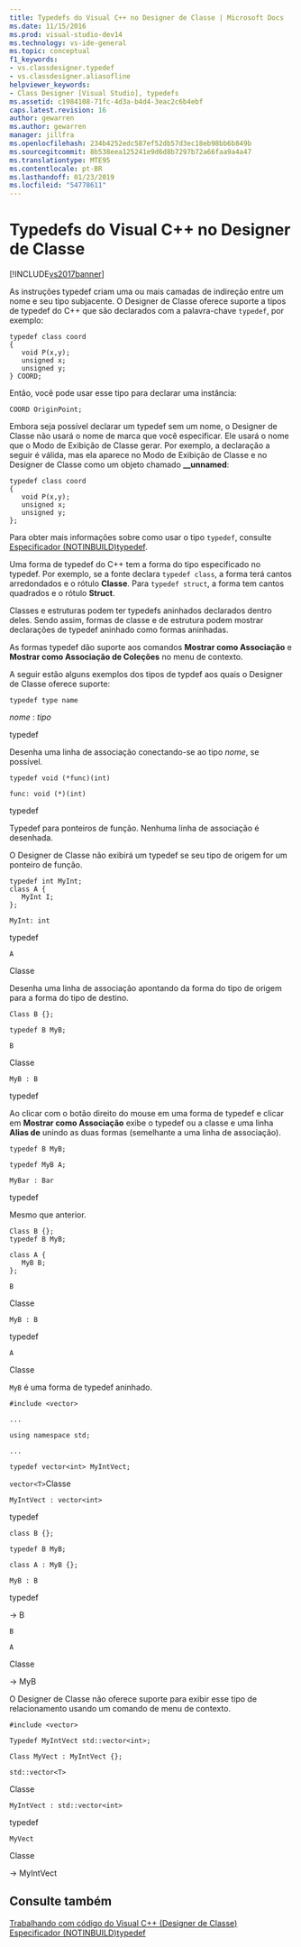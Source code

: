 ```yaml
---
title: Typedefs do Visual C++ no Designer de Classe | Microsoft Docs
ms.date: 11/15/2016
ms.prod: visual-studio-dev14
ms.technology: vs-ide-general
ms.topic: conceptual
f1_keywords:
- vs.classdesigner.typedef
- vs.classdesigner.aliasofline
helpviewer_keywords:
- Class Designer [Visual Studio], typedefs
ms.assetid: c1984108-71fc-4d3a-b4d4-3eac2c6b4ebf
caps.latest.revision: 16
author: gewarren
ms.author: gewarren
manager: jillfra
ms.openlocfilehash: 234b4252edc587ef52db57d3ec18eb98bb6b849b
ms.sourcegitcommit: 8b538eea125241e9d6d8b7297b72a66faa9a4a47
ms.translationtype: MTE95
ms.contentlocale: pt-BR
ms.lasthandoff: 01/23/2019
ms.locfileid: "54778611"
---
```

# <a name="visual-c-typedefs-in-class-designer"></a>Typedefs do Visual C++ no Designer de Classe
[!INCLUDE[vs2017banner](../includes/vs2017banner.md)]

As instruções typedef criam uma ou mais camadas de indireção entre um nome e seu tipo subjacente. O Designer de Classe oferece suporte a tipos de typedef do C++ que são declarados com a palavra-chave `typedef`, por exemplo:  
  
```  
typedef class coord  
{  
   void P(x,y);  
   unsigned x;  
   unsigned y;  
} COORD;  
```  
  
 Então, você pode usar esse tipo para declarar uma instância:  
  
 `COORD OriginPoint;`  
  
 Embora seja possível declarar um typedef sem um nome, o Designer de Classe não usará o nome de marca que você especificar. Ele usará o nome que o Modo de Exibição de Classe gerar. Por exemplo, a declaração a seguir é válida, mas ela aparece no Modo de Exibição de Classe e no Designer de Classe como um objeto chamado **__unnamed**:  
  
```  
typedef class coord  
{  
   void P(x,y);  
   unsigned x;  
   unsigned y;  
};  
```  
  
 Para obter mais informações sobre como usar o tipo `typedef`, consulte [Especificador (NOTINBUILD)typedef](http://msdn.microsoft.com/cc96cf26-ba93-4179-951e-695d1f5fdcf1).  
  
 Uma forma de typedef do C++ tem a forma do tipo especificado no typedef. Por exemplo, se a fonte declara `typedef class`, a forma terá cantos arredondados e o rótulo **Classe**. Para `typedef struct`, a forma tem cantos quadrados e o rótulo **Struct**.  
  
 Classes e estruturas podem ter typedefs aninhados declarados dentro deles. Sendo assim, formas de classe e de estrutura podem mostrar declarações de typedef aninhado como formas aninhadas.  
  
 As formas typedef dão suporte aos comandos **Mostrar como Associação** e **Mostrar como Associação de Coleções** no menu de contexto.  
  
 A seguir estão alguns exemplos dos tipos de typdef aos quais o Designer de Classe oferece suporte:  
  
 `typedef type name`  
  
 *nome* : *tipo*  
  
 typedef  
  
 Desenha uma linha de associação conectando-se ao tipo *nome*, se possível.  
  
 `typedef void (*func)(int)`  
  
 `func: void (*)(int)`  
  
 typedef  
  
 Typedef para ponteiros de função. Nenhuma linha de associação é desenhada.  
  
 O Designer de Classe não exibirá um typedef se seu tipo de origem for um ponteiro de função.  
  
```  
typedef int MyInt;  
class A {  
   MyInt I;  
};  
```  
  
 `MyInt: int`  
  
 typedef  
  
 `A`  
  
 Classe  
  
 Desenha uma linha de associação apontando da forma do tipo de origem para a forma do tipo de destino.  
  
 `Class B {};`  
  
 `typedef B MyB;`  
  
 `B`  
  
 Classe  
  
 `MyB : B`  
  
 typedef  
  
 Ao clicar com o botão direito do mouse em uma forma de typedef e clicar em **Mostrar como Associação** exibe o typedef ou a classe e uma linha **Alias de** unindo as duas formas (semelhante a uma linha de associação).  
  
 `typedef B MyB;`  
  
 `typedef MyB A;`  
  
 `MyBar : Bar`  
  
 typedef  
  
 Mesmo que anterior.  
  
```  
Class B {};  
typedef B MyB;  
  
class A {  
   MyB B;  
};  
```  
  
 `B`  
  
 Classe  
  
 `MyB : B`  
  
 typedef  
  
 `A`  
  
 Classe  
  
 `MyB` é uma forma de typedef aninhado.  
  
 `#include <vector>`  
  
 `...`  
  
 `using namespace std;`  
  
 `...`  
  
 `typedef vector<int> MyIntVect;`  
  
 `vector<T>`Classe  
  
 `MyIntVect : vector<int>`  
  
 typedef  
  
 `class B {};`  
  
 `typedef B MyB;`  
  
 `class A : MyB {};`  
  
 `MyB : B`  
  
 typedef  
  
 -> B  
  
 `B`  
  
 `A`  
  
 Classe  
  
 -> MyB  
  
 O Designer de Classe não oferece suporte para exibir esse tipo de relacionamento usando um comando de menu de contexto.  
  
 `#include <vector>`  
  
 `Typedef MyIntVect std::vector<int>;`  
  
 `Class MyVect : MyIntVect {};`  
  
 `std::vector<T>`  
  
 Classe  
  
 `MyIntVect : std::vector<int>`  
  
 typedef  
  
 `MyVect`  
  
 Classe  
  
 -> MyIntVect  
  
## <a name="see-also"></a>Consulte também  
 [Trabalhando com código do Visual C++ (Designer de Classe)](../ide/working-with-visual-cpp-code-class-designer.md)   
 [Especificador (NOTINBUILD)typedef](http://msdn.microsoft.com/cc96cf26-ba93-4179-951e-695d1f5fdcf1)
